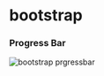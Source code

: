 # bootstrap
### Progress Bar 
![bootstrap prgressbar](https://user-images.githubusercontent.com/54662528/101240561-e7ef6980-3715-11eb-88f8-9edd03335dc6.png)
